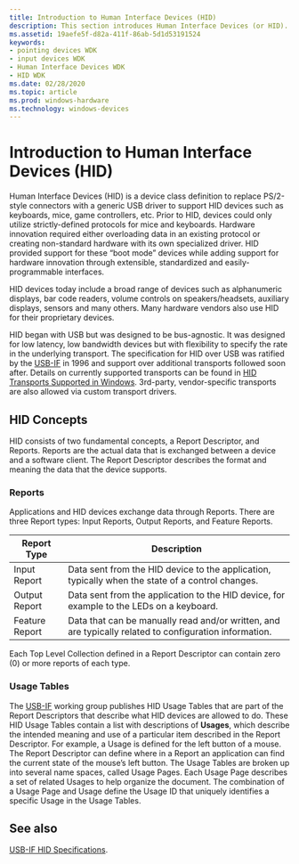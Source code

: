 ```yaml
---
title: Introduction to Human Interface Devices (HID)
description: This section introduces Human Interface Devices (or HID). Typically, these are devices that humans use to directly control the operation of computer systems.
ms.assetid: 19aefe5f-d82a-411f-86ab-5d1d53191524
keywords:
- pointing devices WDK
- input devices WDK
- Human Interface Devices WDK
- HID WDK
ms.date: 02/28/2020
ms.topic: article
ms.prod: windows-hardware
ms.technology: windows-devices
---
```


# Introduction to Human Interface Devices (HID)

Human Interface Devices (HID) is a device class definition to replace PS/2-style connectors with a generic USB driver to support HID devices such as keyboards, mice, game controllers, etc. Prior to HID, devices could only utilize strictly-defined protocols for mice and keyboards. Hardware innovation required either overloading data in an existing protocol or creating non-standard hardware with its own specialized driver. HID provided support for these “boot mode” devices while adding support for hardware innovation through extensible, standardized and easily-programmable interfaces.

HID devices today include a broad range of devices such as alphanumeric displays, bar code readers, volume controls on speakers/headsets, auxiliary displays, sensors and many others. Many hardware vendors also use HID for their proprietary devices.

HID began with USB but was designed to be bus-agnostic. It was designed for low latency, low bandwidth devices but with flexibility to specify the rate in the underlying transport. The specification for HID over USB was ratified by the [USB-IF](https://www.usb.org/about) in 1996 and support over additional transports followed soon after. Details on currently supported transports can be found in [HID Transports Supported in Windows](./hid-transports.md). 3rd-party, vendor-specific transports are also allowed via custom transport drivers.

## HID Concepts

HID consists of two fundamental concepts, a Report Descriptor, and Reports. Reports are the actual data that is exchanged between a device and a software client. The Report Descriptor describes the format and meaning the data that the device supports.

### Reports

Applications and HID devices exchange data through Reports. There are three Report types: Input Reports, Output Reports, and Feature Reports.

| Report Type    | Description                                                                                                     |
|----------------|-----------------------------------------------------------------------------------------------------------------|
| Input Report   | Data sent from the HID device to the application, typically when the state of a control changes. |
| Output Report  | Data sent from the application to the HID device, for example to the LEDs on a keyboard.         |
| Feature Report | Data that can be manually read and/or written, and are typically related to configuration information.    |

Each Top Level Collection defined in a Report Descriptor can contain zero (0) or more reports of each type.

### Usage Tables

The [USB-IF](https://www.usb.org/about) working group publishes HID Usage Tables that are part of the Report Descriptors that describe what HID devices are allowed to do. These HID Usage Tables contain a list with descriptions of **Usages**, which describe the intended meaning and use of a particular item described in the Report Descriptor. For example, a Usage is defined for the left button of a mouse. The Report Descriptor can define where in a Report an application can find the current state of the mouse’s left button. The Usage Tables are broken up into several name spaces, called Usage Pages. Each Usage Page describes a set of related Usages to help organize the document. The combination of a Usage Page and Usage define the Usage ID that uniquely identifies a specific Usage in the Usage Tables.

## See also

[USB-IF HID Specifications](https://www.usb.org/hid).